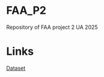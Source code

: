 # FAA_P2
Repository of FAA project 2 UA 2025

# Links

[Dataset](https://www.kaggle.com/datasets/uciml/sms-spam-collection-dataset/data)